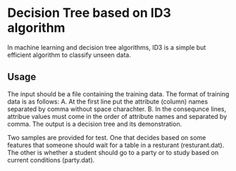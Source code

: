 Decision Tree based on ID3 algorithm
=====================================================
In machine learning and decision tree algorithms, ID3 is a simple but efficient algorithm to classify unseen data.

Usage
-----
 
The input should be a file containing the training data.
The format of training data is as follows:
    A. At the first line put the attribute (column) names separated by comma without space charachter.
    B. In the consequnce lines, attribue values must come in the order of attribute names and separated by comma.
The output is a decision tree and its demonstration.

Two samples are provided for test. One that decides based on some features that someone should wait for a 
table in a resturant (resturant.dat). The other is whether a student should go to a party or  to study based on current conditions (party.dat).